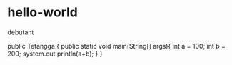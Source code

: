# hello-world
debutant

public Tetangga {
  public static void main(String[] args){
  int a = 100;
  int b = 200;
  system.out.println(a+b);
  }
}
